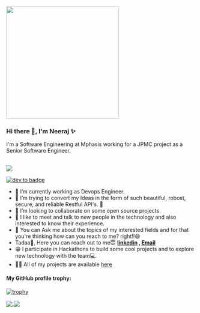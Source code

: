 <img src="https://media.giphy.com/media/p4NLw3I4U0idi/giphy.gif" width="300">

### Hi there 👋, I'm Neeraj ✨

I'm a Software Engineering at Mphasis working for a JPMC project as a Senior Software Engineer. <br/> <br/>

<a href="https://github.com/Chanchal1603/github-visitors-counter">
    <img src="https://komarev.com/ghpvc/?username=neerazz&style=plastic">
</a>

[![dev.to badge](https://img.shields.io/badge/linkedin-neerajkumarsinghb-blue)](https://www.linkedin.com/in/neerajkumarsinghb/)

- 🔭 I’m currently working as Devops Engineer.
- 🌱 I’m trying to convert my Ideas in the form of such beautiful, robost, secure, and reliable Restful API's. 💜
- 👯 I’m looking to collaborate on some open source projects.
- 🤩 I like to meet and talk to new people in the technology and also interested to know their experience.
- 💬 You can Ask me about the topics of my interested fields and for that you're thinking how can you reach to me? right!!😅
- Tadaa🎇, Here you can reach out to me😇 **[linkedin](https://www.linkedin.com/in/chanchal-bansal-4b6778193/) , [Email](https://mail.google.com/mail/u/1/#inbox)**
- 😁 I participate in Hackathons to build some cool projects and to explore new technology with the team💻.
- 👨‍💻 All of my projects are available  [here](https://github.com/neerazz?tab=repositories)

#### My GitHub profile trophy:
[![trophy](https://github-profile-trophy.vercel.app/?username=neerazz)](https://github.com/ryo-ma/github-profile-trophy)

<a href="https://github.com/neerazz">
  <img align="center" src="https://github-readme-stats.vercel.app/api/top-langs/?username=neerazz&hide=css,html&layout=compact" />
</a>
<a href="https://github.com/neerazz">
  <img align="center" src="https://github-readme-stats.vercel.app/api?username=neerazz&show_icons=true&hide=issues,contribs" />
</a>

